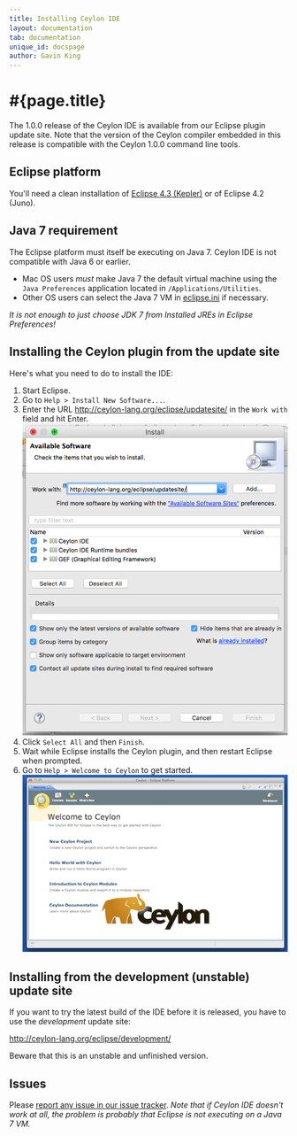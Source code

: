```yaml
---
title: Installing Ceylon IDE
layout: documentation
tab: documentation
unique_id: docspage
author: Gavin King
---
```

# #{page.title}

The 1.0.0 release of the Ceylon IDE is available from our Eclipse 
plugin update site. Note that the version of the Ceylon compiler embedded 
in this release is compatible with the Ceylon 1.0.0 command line tools.

## Eclipse platform

You'll need a clean installation of [Eclipse 4.3 (Kepler)][eclipse] or of 
Eclipse 4.2 (Juno).

## Java 7 requirement

The Eclipse platform must itself be executing on Java 7. Ceylon IDE is
not compatible with Java 6 or earlier.

- Mac OS users _must_ make Java 7 the default virtual machine using the 
  `Java Preferences` application located in `/Applications/Utilities`.
- Other OS users can select the Java 7 VM in [eclipse.ini][eclipseini]
  if necessary.
  
_It is not enough to just choose JDK 7 from Installed JREs in Eclipse 
Preferences!_

## Installing the Ceylon plugin from the update site

Here's what you need to do to install the IDE:

1. Start Eclipse.
2. Go to `Help > Install New Software...`.
3. Enter the URL <http://ceylon-lang.org/eclipse/updatesite/>
   in the `Work with` field and hit Enter.<br/>
   ![eclipseupdatesite](/images/eclipseupdatesite.png "Update Site")
4. Click `Select All` and then `Finish`.
5. Wait while Eclipse installs the Ceylon plugin, and then restart 
   Eclipse when prompted.
6. Go to `Help > Welcome to Ceylon` to get started.<br/>
   ![welcomepage](/images/screenshots/intro.png "Welcome Page")

[eclipse]: http://www.eclipse.org/downloads/
[juno]: http://eclipse.org/juno
[issues]: https://github.com/ceylon/ceylon-ide-eclipse/issues
[eclipseini]: http://wiki.eclipse.org/Eclipse.ini

## Installing from the development (unstable) update site

If you want to try the latest build of the IDE before it is released, you
have to use the _development_ update site:

<http://ceylon-lang.org/eclipse/development/>

Beware that this is an unstable and unfinished version.

## Issues

Please [report any issue in our issue tracker][issues]. _Note that if
Ceylon IDE doesn't work at all, the problem is probably that Eclipse
is not executing on a Java 7 VM._

